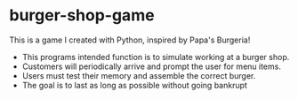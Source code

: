 # burger-shop-game
This is a game I created with Python, inspired by Papa's Burgeria!

- This programs intended function is to simulate working at a burger shop. 
- Customers will periodically arrive and prompt the user for menu items. 
- Users must test their memory and assemble the correct burger. 
- The goal is to last as long as possible without going bankrupt
